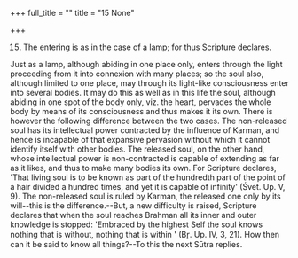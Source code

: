 +++
full_title = ""
title = "15 None"

+++


15. The entering is as in the case of a lamp; for thus Scripture declares.

Just as a lamp, although abiding in one place only, enters through the light proceeding from it into connexion with many places; so the soul also, although limited to one place, may through its light-like consciousness enter into several bodies. It may do this as well as in this life the soul, although abiding in one spot of the body only, viz. the heart, pervades the whole body by means of its consciousness and thus makes it its own. There is however the following difference between the two cases. The non-released soul has its intellectual power contracted by the influence of Karman, and hence is incapable of that expansive pervasion without which it cannot identify itself with other bodies. The released soul, on the other hand, whose intellectual power is non-contracted is capable of extending as far as it likes, and thus to make many bodies its own. For Scripture declares, 'That living soul is to be known as part of the hundredth part of the point of a hair divided a hundred times, and yet it is capable of infinity' (Śvet. Up. V, 9). The non-released soul is ruled by Karman, the released one only by its will--this is the difference.--But, a new difficulty is raised, Scripture declares that when the soul reaches Brahman all its inner and outer knowledge is stopped: 'Embraced by the highest Self the soul knows nothing that is without, nothing that is within ' (Br̥. Up. IV, 3, 21). How then can it be said to know all things?--To this the next Sūtra replies.

